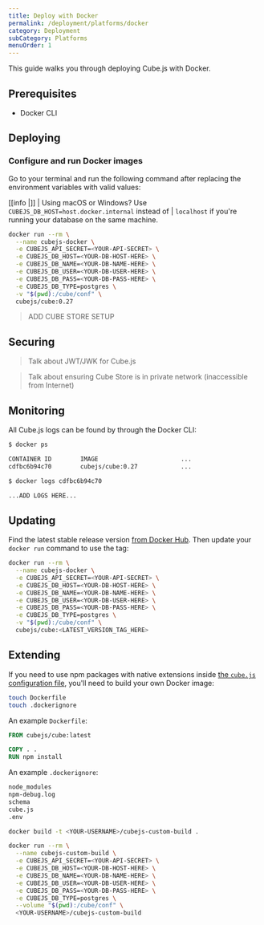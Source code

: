 ```yaml
---
title: Deploy with Docker
permalink: /deployment/platforms/docker
category: Deployment
subCategory: Platforms
menuOrder: 1
---
```


This guide walks you through deploying Cube.js with Docker.

## Prerequisites

- Docker CLI

## Deploying

### Configure and run Docker images

Go to your terminal and run the following command after replacing the
environment variables with valid values:

<!-- prettier-ignore-start -->
[[info |]]
| Using macOS or Windows? Use `CUBEJS_DB_HOST=host.docker.internal` instead of
| `localhost` if you're running your database on the same machine.
<!-- prettier-ignore-end -->

```bash
docker run --rm \
  --name cubejs-docker \
  -e CUBEJS_API_SECRET=<YOUR-API-SECRET> \
  -e CUBEJS_DB_HOST=<YOUR-DB-HOST-HERE> \
  -e CUBEJS_DB_NAME=<YOUR-DB-NAME-HERE> \
  -e CUBEJS_DB_USER=<YOUR-DB-USER-HERE> \
  -e CUBEJS_DB_PASS=<YOUR-DB-PASS-HERE> \
  -e CUBEJS_DB_TYPE=postgres \
  -v "$(pwd):/cube/conf" \
  cubejs/cube:0.27
```

> ADD CUBE STORE SETUP

## Securing

> Talk about JWT/JWK for Cube.js

> Talk about ensuring Cube Store is in private network (inaccessible from Internet)

## Monitoring

All Cube.js logs can be found by through the Docker CLI:

```bash
$ docker ps

CONTAINER ID        IMAGE                       ...
cdfbc6b94c70        cubejs/cube:0.27            ...

$ docker logs cdfbc6b94c70

...ADD LOGS HERE...
```

## Updating

Find the latest stable release version [from Docker Hub][link-cubejs-docker].
Then update your `docker run` command to use the tag:

```bash
docker run --rm \
  --name cubejs-docker \
  -e CUBEJS_API_SECRET=<YOUR-API-SECRET> \
  -e CUBEJS_DB_HOST=<YOUR-DB-HOST-HERE> \
  -e CUBEJS_DB_NAME=<YOUR-DB-NAME-HERE> \
  -e CUBEJS_DB_USER=<YOUR-DB-USER-HERE> \
  -e CUBEJS_DB_PASS=<YOUR-DB-PASS-HERE> \
  -e CUBEJS_DB_TYPE=postgres \
  -v "$(pwd):/cube/conf" \
  cubejs/cube:<LATEST_VERSION_TAG_HERE>
```

## Extending

If you need to use npm packages with native extensions inside [the `cube.js`
configuration file][ref-config-js], you'll need to build your own Docker image:

```bash
touch Dockerfile
touch .dockerignore
```

An example `Dockerfile`:

```dockerfile
FROM cubejs/cube:latest

COPY . .
RUN npm install
```

An example `.dockerignore`:

```bash
node_modules
npm-debug.log
schema
cube.js
.env
```

```bash
docker build -t <YOUR-USERNAME>/cubejs-custom-build .
```

```bash
docker run --rm \
  --name cubejs-custom-build \
  -e CUBEJS_API_SECRET=<YOUR-API-SECRET> \
  -e CUBEJS_DB_HOST=<YOUR-DB-HOST-HERE> \
  -e CUBEJS_DB_NAME=<YOUR-DB-NAME-HERE> \
  -e CUBEJS_DB_USER=<YOUR-DB-USER-HERE> \
  -e CUBEJS_DB_PASS=<YOUR-DB-PASS-HERE> \
  -e CUBEJS_DB_TYPE=postgres \
  --volume "$(pwd):/cube/conf" \
  <YOUR-USERNAME>/cubejs-custom-build
```

[link-cubejs-docker]: https://hub.docker.com/r/cubejs/cube
[ref-config-js]: /config
